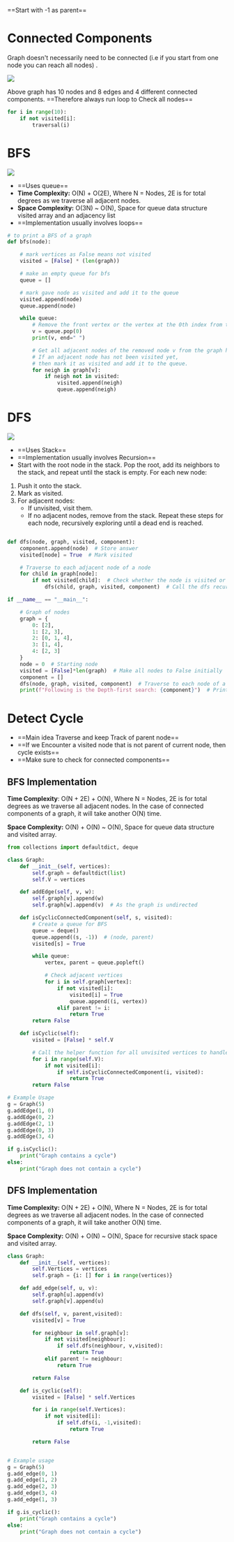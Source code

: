 ==Start with -1 as parent==
# Connected Components

Graph doesn't necessarily need to be connected (i.e if you start from one node you can reach all nodes) . 

![](Images/Pasted%20image%2020240109220912.png)

Above graph has 10 nodes and 8 edges and 4 different connected components. ==Therefore always run loop to Check all nodes==

```python
for i in range(10):
	if not visited[i]:
		traversal(i)
```
	
# BFS

![](Images/Pasted%20image%2020240110221636.png)

- ==Uses queue==
- **Time Complexity:** O(N) + O(2E), Where N = Nodes, 2E is for total degrees as we traverse all adjacent nodes.
- **Space Complexity:** O(3N) ~ O(N), Space for queue data structure visited array and an adjacency list
- ==Implementation usually involves loops==

```Python
# to print a BFS of a graph
def bfs(node):

    # mark vertices as False means not visited
    visited = [False] * (len(graph))

    # make an empty queue for bfs
    queue = []

    # mark gave node as visited and add it to the queue
    visited.append(node)
    queue.append(node)

    while queue:
        # Remove the front vertex or the vertex at the 0th index from the queue and print that vertex.
        v = queue.pop(0)
        print(v, end=" ")

        # Get all adjacent nodes of the removed node v from the graph hash table.
        # If an adjacent node has not been visited yet,
        # then mark it as visited and add it to the queue.
        for neigh in graph[v]:
            if neigh not in visited:
                visited.append(neigh)
                queue.append(neigh)
```

# DFS

![](Images/Pasted%20image%2020240114145354.png)

- ==Uses Stack==
- ==Implementation usually involves Recursion==
- Start with the root node in the stack. Pop the root, add its neighbors to the stack, and repeat until the stack is empty. For each new node:

1. Push it onto the stack.
2. Mark as visited.
3. For adjacent nodes:
    - If unvisited, visit them.
    - If no adjacent nodes, remove from the stack. Repeat these steps for each node, recursively exploring until a dead end is reached.

```Python

def dfs(node, graph, visited, component):
    component.append(node)  # Store answer
    visited[node] = True  # Mark visited

    # Traverse to each adjacent node of a node
    for child in graph[node]:
        if not visited[child]:  # Check whether the node is visited or not
            dfs(child, graph, visited, component)  # Call the dfs recursively

if __name__ == "__main__":

    # Graph of nodes
    graph = {
        0: [2],
        1: [2, 3],
        2: [0, 1, 4],
        3: [1, 4],
        4: [2, 3]
    }
    node = 0  # Starting node
    visited = [False]*len(graph)  # Make all nodes to False initially
    component = []
    dfs(node, graph, visited, component)  # Traverse to each node of a graph
    print(f"Following is the Depth-first search: {component}")  # Print the answer
```

# Detect Cycle

- ==Main idea Traverse and keep Track of parent node==
- ==If we Encounter a visited node that is not parent of current node, then cycle exists==
- ==Make sure to check for connected components==

## BFS Implementation

**Time Complexity**: O(N + 2E) + O(N), Where N = Nodes, 2E is for total degrees as we traverse all adjacent nodes. In the case of connected components of a graph, it will take another O(N) time.

**Space Complexity:** O(N) + O(N) ~ O(N), Space for queue data structure and visited array.

```Python 
from collections import defaultdict, deque

class Graph:
    def __init__(self, vertices):
        self.graph = defaultdict(list)
        self.V = vertices

    def addEdge(self, v, w):
        self.graph[v].append(w)
        self.graph[w].append(v)  # As the graph is undirected

    def isCyclicConnectedComponent(self, s, visited):
        # Create a queue for BFS
        queue = deque()
        queue.append((s, -1))  # (node, parent)
        visited[s] = True

        while queue:
            vertex, parent = queue.popleft()

            # Check adjacent vertices
            for i in self.graph[vertex]:
                if not visited[i]:
                    visited[i] = True
                    queue.append((i, vertex))
                elif parent != i:
                    return True
        return False

    def isCyclic(self):
        visited = [False] * self.V

        # Call the helper function for all unvisited vertices to handle disconnected graph
        for i in range(self.V):
            if not visited[i]:
                if self.isCyclicConnectedComponent(i, visited):
                    return True
        return False

# Example Usage
g = Graph(5)
g.addEdge(1, 0)
g.addEdge(0, 2)
g.addEdge(2, 1)
g.addEdge(0, 3)
g.addEdge(3, 4)

if g.isCyclic():
    print("Graph contains a cycle")
else:
    print("Graph does not contain a cycle")

```

## DFS Implementation

**Time Complexity:** O(N + 2E) + O(N), Where N = Nodes, 2E is for total degrees as we traverse all adjacent nodes. In the case of connected components of a graph, it will take another O(N) time.

**Space Complexity:** O(N) + O(N) ~ O(N), Space for recursive stack space and visited array.

```Python
class Graph:
    def __init__(self, vertices):
        self.Vertices = vertices
        self.graph = {i: [] for i in range(vertices)}

    def add_edge(self, u, v):
        self.graph[u].append(v)
        self.graph[v].append(u)

    def dfs(self, v, parent,visited):
        visited[v] = True

        for neighbour in self.graph[v]:
            if not visited[neighbour]:
                if self.dfs(neighbour, v,visited):
                    return True
            elif parent != neighbour:
                return True

        return False

    def is_cyclic(self):
        visited = [False] * self.Vertices

        for i in range(self.Vertices):
            if not visited[i]:
                if self.dfs(i, -1,visited):
                    return True

        return False


# Example usage
g = Graph(5)
g.add_edge(0, 1)
g.add_edge(1, 2)
g.add_edge(2, 3)
g.add_edge(3, 4)
g.add_edge(1, 3)

if g.is_cyclic():
    print("Graph contains a cycle")
else:
    print("Graph does not contain a cycle")
```
